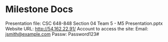 # Milestone Docs
Presentation file: CSC 648-848 Section 04 Team 5 - M5 Presentation.pptx
Website URL: http://54.162.22.91/
Account to access the site:
Email: jsmith@example.com
Passw: Password123#
